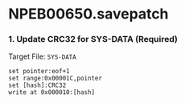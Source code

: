 # NPEB00650.savepatch

### 1. Update CRC32 for SYS-DATA (Required)

Target File: `SYS-DATA`

```
set pointer:eof+1
set range:0x00001C,pointer
set [hash]:CRC32
write at 0x000010:[hash]
```

